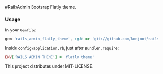 #RailsAdmin Bootsrap Flatly theme.

### Usage

In your `Gemfile`:
```ruby
gem 'rails_admin_flatly_theme', :git => 'git://github.com/konjoot/rails_admin_flatly_theme.git'
```

Inside `config/application.rb`, just after `Bundler.require`:

```ruby
ENV['RAILS_ADMIN_THEME'] = 'flatly_theme'
```

This project distributes under MIT-LICENSE.
